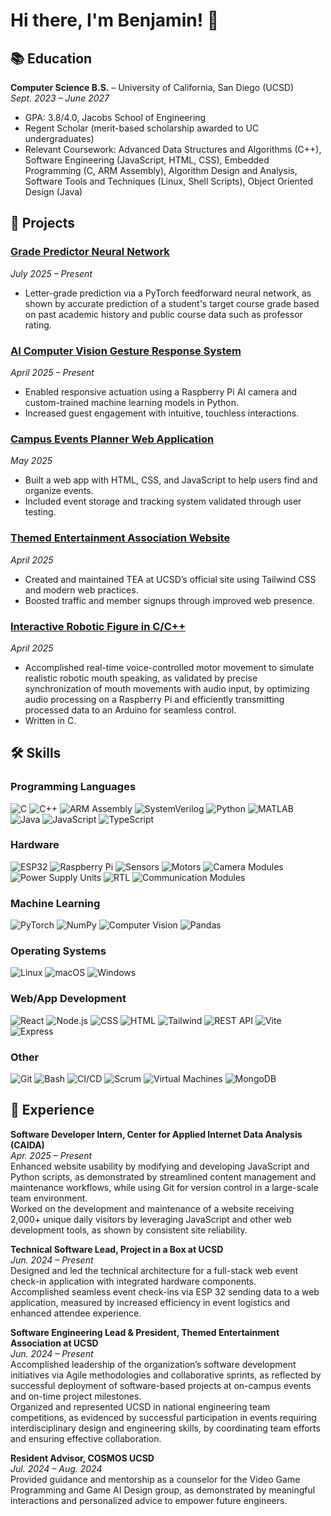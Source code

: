 # Hi there, I'm Benjamin! 👋

## 📚 Education
**Computer Science B.S.** – University of California, San Diego (UCSD)  
*Sept. 2023 – June 2027*  
- GPA: 3.8/4.0, Jacobs School of Engineering  
- Regent Scholar (merit-based scholarship awarded to UC undergraduates)  
- Relevant Coursework: Advanced Data Structures and Algorithms (C++), Software Engineering (JavaScript, HTML, CSS), Embedded Programming (C, ARM Assembly), Algorithm Design and Analysis, Software Tools and Techniques (Linux, Shell Scripts), Object Oriented Design (Java)

## 🌟 Projects

### [Grade Predictor Neural Network](https://github.com/BenMiller0/GradePredictionModel) 
*July 2025 – Present*  
- Letter-grade prediction via a PyTorch feedforward neural network, as shown by accurate prediction of a student's target course grade based on past academic history and public course data such as professor rating.

### [AI Computer Vision Gesture Response System](https://github.com/BenMiller0/ComputerVisionAttraction) 
*April 2025 – Present*  
- Enabled responsive actuation using a Raspberry Pi AI camera and custom-trained machine learning models in Python.  
- Increased guest engagement with intuitive, touchless interactions.

### [Campus Events Planner Web Application](https://github.com/cse110-sp25-group11/card-game)  
*May 2025*  
- Built a web app with HTML, CSS, and JavaScript to help users find and organize events.  
- Included event storage and tracking system validated through user testing.

### [Themed Entertainment Association Website](https://github.com/BenMiller0/teaatucsdsite)
*April 2025*  
- Created and maintained TEA at UCSD’s official site using Tailwind CSS and modern web practices.  
- Boosted traffic and member signups through improved web presence.

### [Interactive Robotic Figure in C/C++](https://github.com/BenMiller0/teaAnimatronic)
*April 2025*  
- Accomplished real-time voice-controlled motor movement to simulate realistic robotic mouth speaking, as validated by precise synchronization of mouth movements with audio input, by optimizing audio processing on a Raspberry Pi and efficiently transmitting processed data to an Arduino for seamless control.
- Written in C.

## 🛠 Skills

### Programming Languages  
![C](https://img.shields.io/badge/C-00599C?style=for-the-badge&logo=c&logoColor=white) ![C++](https://img.shields.io/badge/C%2B%2B-00599C?style=for-the-badge&logo=c%2B%2B&logoColor=white) ![ARM Assembly](https://img.shields.io/badge/ARM%20Assembly-35495E?style=for-the-badge&logo=arm&logoColor=white) ![SystemVerilog](https://img.shields.io/badge/SystemVerilog-00BFFF?style=for-the-badge&logo=verilog&logoColor=white) ![Python](https://img.shields.io/badge/Python-3776AB?style=for-the-badge&logo=python&logoColor=white) ![MATLAB](https://img.shields.io/badge/MATLAB-EA3A30?style=for-the-badge&logo=mathworks&logoColor=white) ![Java](https://img.shields.io/badge/Java-007396?style=for-the-badge&logo=java&logoColor=white) ![JavaScript](https://img.shields.io/badge/JavaScript-F7DF1E?style=for-the-badge&logo=javascript&logoColor=black) ![TypeScript](https://img.shields.io/badge/TypeScript-3178C6?style=for-the-badge&logo=typescript&logoColor=white)  

### Hardware  
![ESP32](https://img.shields.io/badge/ESP32-3C3C3C?style=for-the-badge&logo=espressif&logoColor=white) ![Raspberry Pi](https://img.shields.io/badge/Raspberry%20Pi-C51A4A?style=for-the-badge&logo=raspberrypi&logoColor=white) ![Sensors](https://img.shields.io/badge/Sensors-4CAF50?style=for-the-badge) ![Motors](https://img.shields.io/badge/Motors-9C27B0?style=for-the-badge) ![Camera Modules](https://img.shields.io/badge/Camera%20Modules-607D8B?style=for-the-badge) ![Power Supply Units](https://img.shields.io/badge/Power%20Supply%20Units-FF5722?style=for-the-badge) ![RTL](https://img.shields.io/badge/Register%20Transfer%20Logic-00BCD4?style=for-the-badge) ![Communication Modules](https://img.shields.io/badge/Communication%20Modules-2196F3?style=for-the-badge)  

### Machine Learning  
![PyTorch](https://img.shields.io/badge/PyTorch-EE4C2C?style=for-the-badge&logo=pytorch&logoColor=white) ![NumPy](https://img.shields.io/badge/NumPy-013243?style=for-the-badge&logo=numpy&logoColor=white) ![Computer Vision](https://img.shields.io/badge/Computer%20Vision-0E4C92?style=for-the-badge) ![Pandas](https://img.shields.io/badge/Pandas-150458?style=for-the-badge&logo=pandas&logoColor=white)  

### Operating Systems  
![Linux](https://img.shields.io/badge/Linux-FCC624?style=for-the-badge&logo=linux&logoColor=black)  ![macOS](https://img.shields.io/badge/macOS-000000?style=for-the-badge&logo=apple&logoColor=white) ![Windows](https://img.shields.io/badge/Windows-0078D6?style=for-the-badge&logo=windows&logoColor=white)  

### Web/App Development  
![React](https://img.shields.io/badge/React-20232A?style=for-the-badge&logo=react&logoColor=61DAFB) ![Node.js](https://img.shields.io/badge/Node.js-339933?style=for-the-badge&logo=nodedotjs&logoColor=white) ![CSS](https://img.shields.io/badge/CSS-1572B6?style=for-the-badge&logo=css3&logoColor=white) ![HTML](https://img.shields.io/badge/HTML-E34F26?style=for-the-badge&logo=html5&logoColor=white) ![Tailwind](https://img.shields.io/badge/Tailwind%20CSS-38B2AC?style=for-the-badge&logo=tailwindcss&logoColor=white)  ![REST API](https://img.shields.io/badge/REST%20API-000000?style=for-the-badge&logo=flask&logoColor=white) ![Vite](https://img.shields.io/badge/Vite-646CFF?style=for-the-badge&logo=vite&logoColor=white) ![Express](https://img.shields.io/badge/Express.js-404D59?style=for-the-badge)  

### Other  
![Git](https://img.shields.io/badge/Git-F05032?style=for-the-badge&logo=git&logoColor=white) ![Bash](https://img.shields.io/badge/Bash-4EAA25?style=for-the-badge&logo=gnubash&logoColor=white) ![CI/CD](https://img.shields.io/badge/CI%2FCD-0078D4?style=for-the-badge&logo=azuredevops&logoColor=white) ![Scrum](https://img.shields.io/badge/Scrum%2FAgile-0E4C92?style=for-the-badge) ![Virtual Machines](https://img.shields.io/badge/Virtual%20Machines-607D8B?style=for-the-badge&logo=virtualbox&logoColor=white) ![MongoDB](https://img.shields.io/badge/MongoDB-4EA94B?style=for-the-badge&logo=mongodb&logoColor=white)  


## 💼 Experience

**Software Developer Intern, Center for Applied Internet Data Analysis (CAIDA)**  
*Apr. 2025 – Present*  
Enhanced website usability by modifying and developing JavaScript and Python scripts, as demonstrated by streamlined content management and maintenance workflows, while using Git for version control in a large-scale team environment.  
Worked on the development and maintenance of a website receiving 2,000+ unique daily visitors by leveraging JavaScript and other web development tools, as shown by consistent site reliability.

**Technical Software Lead, Project in a Box at UCSD**  
*Jun. 2024 – Present*  
Designed and led the technical architecture for a full-stack web event check-in application with integrated hardware components.  
Accomplished seamless event check-ins via ESP 32 sending data to a web application, measured by increased efficiency in event logistics and enhanced attendee experience.

**Software Engineering Lead & President, Themed Entertainment Association at UCSD**  
*Jun. 2024 – Present*  
Accomplished leadership of the organization’s software development initiatives via Agile methodologies and collaborative sprints, as reflected by successful deployment of software-based projects at on-campus events and on-time project milestones.  
Organized and represented UCSD in national engineering team competitions, as evidenced by successful participation in events requiring interdisciplinary design and engineering skills, by coordinating team efforts and ensuring effective collaboration.

**Resident Advisor, COSMOS UCSD**  
*Jul. 2024 – Aug. 2024*  
Provided guidance and mentorship as a counselor for the Video Game Programming and Game AI Design group, as demonstrated by meaningful interactions and personalized advice to empower future engineers.

